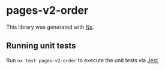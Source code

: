 # pages-v2-order

This library was generated with [Nx](https://nx.dev).

## Running unit tests

Run `nx test pages-v2-order` to execute the unit tests via [Jest](https://jestjs.io).
